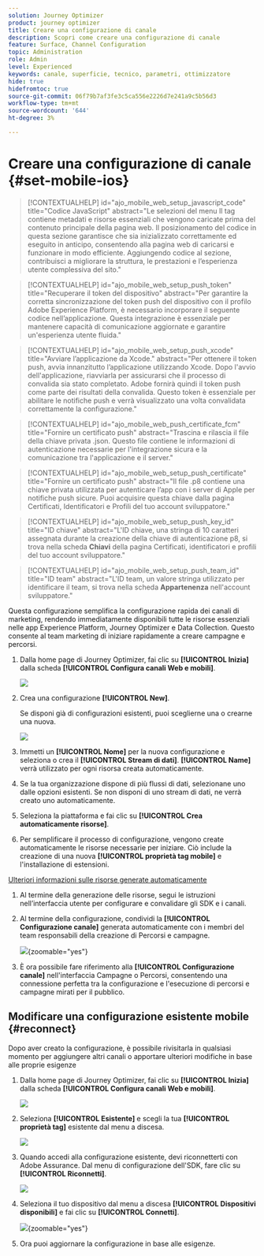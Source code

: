 ```yaml
---
solution: Journey Optimizer
product: journey optimizer
title: Creare una configurazione di canale
description: Scopri come creare una configurazione di canale
feature: Surface, Channel Configuration
topic: Administration
role: Admin
level: Experienced
keywords: canale, superficie, tecnico, parametri, ottimizzatore
hide: true
hidefromtoc: true
source-git-commit: 06f79b7af3fe3c5ca556e2226d7e241a9c5b56d3
workflow-type: tm+mt
source-wordcount: '644'
ht-degree: 3%

---
```


# Creare una configurazione di canale {#set-mobile-ios}

>[!CONTEXTUALHELP]
>id="ajo_mobile_web_setup_javascript_code"
>title="Codice JavaScript"
>abstract="Le selezioni del menu  <head><meta http-equiv="Content-Type" content="text/html; charset=UTF-16"> Il tag contiene metadati e risorse essenziali che vengono caricate prima del contenuto principale della pagina web. Il posizionamento del codice in questa sezione garantisce che sia inizializzato correttamente ed eseguito in anticipo, consentendo alla pagina web di caricarsi e funzionare in modo efficiente. Aggiungendo codice al <head><meta http-equiv="Content-Type" content="text/html; charset=UTF-16"> sezione, contribuisci a migliorare la struttura, le prestazioni e l’esperienza utente complessiva del sito."

>[!CONTEXTUALHELP]
>id="ajo_mobile_web_setup_push_token"
>title="Recuperare il token del dispositivo"
>abstract="Per garantire la corretta sincronizzazione del token push del dispositivo con il profilo Adobe Experience Platform, è necessario incorporare il seguente codice nell’applicazione. Questa integrazione è essenziale per mantenere capacità di comunicazione aggiornate e garantire un&#39;esperienza utente fluida."

>[!CONTEXTUALHELP]
>id="ajo_mobile_web_setup_push_xcode"
>title="Avviare l’applicazione da Xcode."
>abstract="Per ottenere il token push, avvia innanzitutto l’applicazione utilizzando Xcode. Dopo l&#39;avvio dell&#39;applicazione, riavviarla per assicurarsi che il processo di convalida sia stato completato. Adobe fornirà quindi il token push come parte dei risultati della convalida. Questo token è essenziale per abilitare le notifiche push e verrà visualizzato una volta convalidata correttamente la configurazione."

>[!CONTEXTUALHELP]
>id="ajo_mobile_web_push_certificate_fcm"
>title="Fornire un certificato push"
>abstract="Trascina e rilascia il file della chiave privata .json. Questo file contiene le informazioni di autenticazione necessarie per l&#39;integrazione sicura e la comunicazione tra l&#39;applicazione e il server."

>[!CONTEXTUALHELP]
>id="ajo_mobile_web_setup_push_certificate"
>title="Fornire un certificato push"
>abstract="Il file .p8 contiene una chiave privata utilizzata per autenticare l’app con i server di Apple per notifiche push sicure. Puoi acquisire questa chiave dalla pagina Certificati, Identificatori e Profili del tuo account sviluppatore."

>[!CONTEXTUALHELP]
>id="ajo_mobile_web_setup_push_key_id"
>title="ID chiave"
>abstract="L&#39;ID chiave, una stringa di 10 caratteri assegnata durante la creazione della chiave di autenticazione p8, si trova nella scheda **Chiavi** della pagina Certificati, identificatori e profili del tuo account sviluppatore."

>[!CONTEXTUALHELP]
>id="ajo_mobile_web_setup_push_team_id"
>title="ID team"
>abstract="L&#39;ID team, un valore stringa utilizzato per identificare il team, si trova nella scheda **Appartenenza** nell&#39;account sviluppatore."

Questa configurazione semplifica la configurazione rapida dei canali di marketing, rendendo immediatamente disponibili tutte le risorse essenziali nelle app Experience Platform, Journey Optimizer e Data Collection. Questo consente al team marketing di iniziare rapidamente a creare campagne e percorsi.

1. Dalla home page di Journey Optimizer, fai clic su **[!UICONTROL Inizia]** dalla scheda **[!UICONTROL Configura canali Web e mobili]**.

   ![](assets/guided-setup-config-1.png)

1. Crea una configurazione **[!UICONTROL New]**.

   Se disponi già di configurazioni esistenti, puoi sceglierne una o crearne una nuova.

   ![](assets/guided-setup-config-2.png)

1. Immetti un **[!UICONTROL Nome]** per la nuova configurazione e seleziona o crea il **[!UICONTROL Stream di dati]**. **[!UICONTROL Name]** verrà utilizzato per ogni risorsa creata automaticamente.

1. Se la tua organizzazione dispone di più flussi di dati, selezionane uno dalle opzioni esistenti. Se non disponi di uno stream di dati, ne verrà creato uno automaticamente.

1. Seleziona la piattaforma e fai clic su **[!UICONTROL Crea automaticamente risorse]**.

1. Per semplificare il processo di configurazione, vengono create automaticamente le risorse necessarie per iniziare. Ciò include la creazione di una nuova **[!UICONTROL proprietà tag mobile]** e l&#39;installazione di estensioni.

[Ulteriori informazioni sulle risorse generate automaticamente](set-mobile-config.md#auto-create-resources)

1. Al termine della generazione delle risorse, segui le istruzioni nell’interfaccia utente per configurare e convalidare gli SDK e i canali.

1. Al termine della configurazione, condividi la **[!UICONTROL Configurazione canale]** generata automaticamente con i membri del team responsabili della creazione di Percorsi e campagne.

   ![](assets/guided-setup-config-ios-8.png){zoomable="yes"}

1. È ora possibile fare riferimento alla **[!UICONTROL Configurazione canale]** nell&#39;interfaccia Campagne o Percorsi, consentendo una connessione perfetta tra la configurazione e l&#39;esecuzione di percorsi e campagne mirati per il pubblico.

## Modificare una configurazione esistente mobile {#reconnect}

Dopo aver creato la configurazione, è possibile rivisitarla in qualsiasi momento per aggiungere altri canali o apportare ulteriori modifiche in base alle proprie esigenze

1. Dalla home page di Journey Optimizer, fai clic su **[!UICONTROL Inizia]** dalla scheda **[!UICONTROL Configura canali Web e mobili]**.

   ![](assets/guided-setup-config-1.png)

1. Seleziona **[!UICONTROL Esistente]** e scegli la tua **[!UICONTROL proprietà tag]** esistente dal menu a discesa.

   ![](assets/guided-setup-config-ios-9.png)

1. Quando accedi alla configurazione esistente, devi riconnetterti con Adobe Assurance. Dal menu di configurazione dell&#39;SDK, fare clic su **[!UICONTROL Riconnetti]**.

   ![](assets/guided-setup-config-ios-10.png)

1. Seleziona il tuo dispositivo dal menu a discesa **[!UICONTROL Dispositivi disponibili]** e fai clic su **[!UICONTROL Connetti]**.

   ![](assets/guided-setup-config-ios-11.png){zoomable="yes"}

1. Ora puoi aggiornare la configurazione in base alle esigenze.

